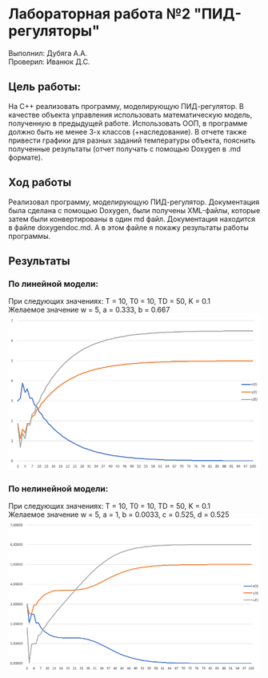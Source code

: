# Лабораторная работа №2 "ПИД-регуляторы"   
Выполнил: Дубяга А.А.   
Проверил: Иванюк Д.С.  
## Цель работы:  
На C++ реализовать программу, моделирующую ПИД-регулятор. В качестве объекта управления использовать математическую модель, полученную в предыдущей работе. Использовать ООП, в программе должно быть не менее 3-х классов (+наследование). В отчете также привести графики для разных заданий температуры объекта, пояснить полученные результаты (отчет получать с помощью Doxygen в .md формате).  
## Ход работы  
Реализовал программу, моделирующую ПИД-регулятор. Документация была сделана с помощью Doxygen, были получены XML-файлы, которые затем были конвертированы в один md файл. Документация находится в файле doxygendoc.md. 
А в этом файле я покажу результаты работы программы.  
## Результаты  
### По линейной модели:  
При следующих значениях: T = 10, T0 = 10, TD = 50, K = 0.1  
Желаемое значение w = 5, a = 0.333, b = 0.667  
![linearoutput5](image/linearoutput5.png)
### По нелинейной модели: 
При следующих значениях: T = 10, T0 = 10, TD = 50, K = 0.1  
Желаемое значение w = 5, a = 1, b = 0.0033, c = 0.525, d = 0.525   
![nonlinearoutput5](image/nonlinearoutput5.png)
<!---над документацией в Doxygen пока что ещё работаю-->